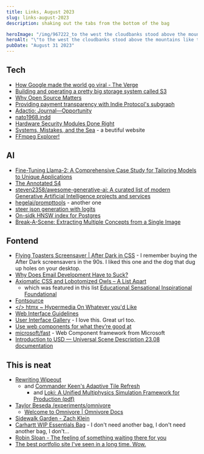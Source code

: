 ```yaml
---
title: Links, August 2023
slug: links-august-2023
description: shaking out the tabs from the bottom of the bag

heroImage: "/img/967222_to the west the cloudbanks stood above the mountai_xl-1024-v1-0.jpeg"
heroAlt: "\"to the west the cloudbanks stood above the mountains like the dark warp of the very firmament and the star-sprent reaches of the galaxies hung in a vast aura above the riders' heads\" Cormac McCarthy × Stable Diffusion XL1.0"
pubDate: "August 31 2023"
---
```


## Tech
- [How Google made the world go viral - The Verge](https://www.theverge.com/23846048/google-search-memes-images-pagerank-altavista-seo-keywords?utm_source=substack&utm_medium=email)
- [Building and operating a pretty big storage system called S3](https://www.allthingsdistributed.com/2023/07/building-and-operating-a-pretty-big-storage-system.html)
- [Why Open Source Matters](https://redmonk.com/sogrady/2023/08/03/why-opensource-matters/)
- [Providing payment transparency with Indie Protocol's subgraph](https://indies.substack.com/p/providing-payment-transparency-with)
- [Adactio: Journal—Opportunity](https://adactio.com/journal/20363)
- [nato1968.indd](http://homepages.cs.ncl.ac.uk/brian.randell/NATO/nato1968.PDF)
- [Hardware Security Modules Done Right](https://loup-vaillant.fr/articles/hsm-done-right)
- [Systems, Mistakes, and the Sea](https://robinrendle.com/essays/systems-mistakes-and-the-sea/) - a beutiful website
- [FFmpeg Explorer!](https://ffmpeg.lav.io/)

## AI
- [Fine-Tuning Llama-2: A Comprehensive Case Study for Tailoring Models to Unique Applications](https://www.anyscale.com/blog/fine-tuning-llama-2-a-comprehensive-case-study-for-tailoring-models-to-unique-applications)
- [The Annotated S4](https://srush.github.io/annotated-s4/)
- [steven2358/awesome-generative-ai: A curated list of modern Generative Artificial Intelligence projects and services](https://github.com/steven2358/awesome-generative-ai)
- [hegelai/prompttools](https://github.com/hegelai/prompttools) - another one
- [steer json generation with logits](https://github.com/normal-computing/outlines/blob/main/outlines/models/hf_transformers.py#L263-L266)
- [On-sidk HNSW index for Postgres](https://neon.tech/blog/pg_embedding-on-disk-hnsw-index)
- [Break-A-Scene: Extracting Multiple Concepts from a Single Image](https://huggingface.co/papers/2305.16311)

## Fontend
- [Flying Toasters Screensaver | After Dark in CSS](https://www.bryanbraun.com/after-dark-css/all/flying-toasters.html) - I remember buying the After Dark screensavers in the 90s. I liked this one and the dog that dug up holes on your desktop.
- [Why Does Email Development Have to Suck?](https://dodov.dev/blog/why-does-email-development-have-to-suck)
- [Axiomatic CSS and Lobotomized Owls – A List Apart](https://alistapart.com/article/axiomatic-css-and-lobotomized-owls/)
  - which was featured in this list [Educational Sensational Inspirational Foundational](https://esif.dev/)
- [Fontsource](https://fontsource.org/)
- [</> htmx ~ Hypermedia On Whatever you'd Like](https://htmx.org/essays/hypermedia-on-whatever-youd-like/)
- [Web Interface Guidelines](https://github.com/raunofreiberg/interfaces)
- [User Interface Gallery](https://ui.gallery/) - I love this. Great url too.
- [Use web components for what they’re good at](https://nolanlawson.com/2023/08/23/use-web-components-for-what-theyre-good-at/)
- [microsoft/fast](https://github.com/Microsoft/fast) - Web Component framework from Microsoft
- [Introduction to USD — Universal Scene Description 23.08 documentation](https://openusd.org/release/intro.html)

## This is neat
- [Rewriting Wipeout](https://phoboslab.org/log/2023/08/rewriting-wipeout)
  - and [Commander Keen's Adaptive Tile Refresh](https://fabiensanglard.net/ega/)
    - and [Loki: A Unified Multiphysics Simulation Framework for Production (pdf)](http://alexey.stomakhin.com/research/siggraph2022_loki.pdf)
- [Taylor Beseda /experiments/omnivore](https://tbeseda.com/experiments/omnivore)
  - [Welcome to Omnivore | Omnivore Docs](https://docs.omnivore.app/)
- [Sidewalk Garden - Zach Klein](https://zachklein.com/Sidewalk+Garden)
- [Carhartt WIP Essentials Bag](https://us.carhartt-wip.com/products/essentials-bag-small-highland-1829) - I don't need another bag, I don't need another bag, I don't...
- [Robin Sloan - The feeling of something waiting there for you](https://www.robinsloan.com/newsletters/feeling-of-something-waiting-there-for-you/)
- [The best portfolio site I've seen in a long time. Wow.](https://rauno.me/craft)
